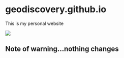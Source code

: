 # geodiscovery.github.io
This is my personal website

![](https://i.gifer.com/embedded/download/oNO.gif)

## Note of warning...nothing changes
